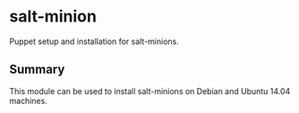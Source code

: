 # salt-minion #

Puppet setup and installation for salt-minions.

## Summary

This module can be used to install salt-minions on Debian and Ubuntu 14.04 machines.
